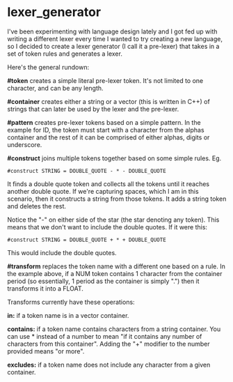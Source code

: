# lexer_generator

I've been experimenting with language design lately and I got fed up with writing a different lexer every time I wanted to try creating a new language, so I decided to create a lexer generator (I call it a pre-lexer) that takes in a set of token rules and generates a lexer.

Here's the general rundown:

**#token** creates a simple literal pre-lexer token. It's not limited to one character, and can be any length.

**#container** creates either a string or a vector (this is written in C++) of strings that can later be used by the lexer and the pre-lexer.

**#pattern** creates pre-lexer tokens based on a simple pattern. In the example for ID, the token must start with a character from the alphas container and the rest of it can be comprised of either alphas, digits or underscore.

**#construct** joins multiple tokens together based on some simple rules. Eg.

```#construct STRING = DOUBLE_QUOTE - * - DOUBLE_QUOTE```

It finds a double quote token and collects all the tokens until it reaches another double quote. If we're capturing spaces, which I am in this scenario, then it constructs a string from those tokens. It adds a string token and deletes the rest.

Notice the "-" on either side of the star (the star denoting any token). This means that we don't want to include the double quotes. If it were this:

```#construct STRING = DOUBLE_QUOTE + * + DOUBLE_QUOTE```

This would include the double quotes.

**#transform** replaces the token name with a different one based on a rule. In the example above, if a NUM token contains 1 character from the container period (so essentially, 1 period as the container is simply ".") then it transforms it into a FLOAT.

Transforms currently have these operations:

**in:** if a token name is in a vector container.

**contains:** if a token name contains characters from a string container. You can use * instead of a number to mean "if it contains any number of characters from this container". Adding the "+" modifier to the number provided means "or more".

**excludes:** if a token name does not include any character from a given container.

